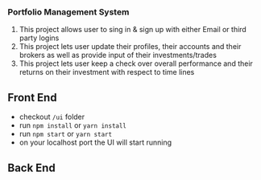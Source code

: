 ### Portfolio Management System

1. This project allows user to sing in & sign up with either Email or third party logins
2. This project lets user update their profiles, their accounts and their brokers as well as provide input of their investments/trades
3. This project lets user keep a check over overall performance and their returns on their investment with respect to time lines

## Front End

- checkout `/ui` folder
- run `npm install` or `yarn install`
- run `npm start` or `yarn start`
- on your localhost port the UI will start running

## Back End
